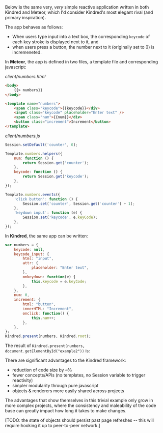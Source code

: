 Below is the same very, *very* simple reactive application written in both Kindred and Meteor, which I'd consider Kindred's most elegant rival (and primary inspiration).

The app behaves as follows:

- When users type input into a text box, the corresponding `keycode` of each key stroke is displayed next to it, and
- when users press a button, the number next to it (originally set to 0) is incremeneted.

In **Meteor**, the app is defined in two files, a template file and corresponding javascript:

*client/numbers.html*
```html
<body>
    {{> numbers}}
</body>

<template name="numbers">
    <span class="keycode">{{keycode}}</div>
    <input class="keycode" placeholder="Enter text" />
    <span class="num">{{num}}</div>  
    <button class="increment">Increment</button>
</template>
```

*client/numbers.js*
```javascript
Session.setDefault('counter', 0);

Template.numbers.helpers({
    num: function () {
        return Session.get('counter');
    },
    keycode: function () {
        return Session.get('keycode');
    },
});

Template.numbers.events({
    'click button': function () {
        Session.set('counter', Session.get('counter') + 1);
    },
    'keydown input': function (e) {
        Session.set('keycode', e.keyCode);
    },
});
``` 

In **Kindred**, the same app can be written:

```javascript
var numbers = {
    keycode: null,
    keycode_input: {
        html: "input",
        attr: {
            placeholder: "Enter text",
        },
        onkeydown: function(e) {
            this.keycode = e.keyCode;
        },
    },
    num: 0,
    increment: {
        html: "button",
        innerHTML: "Increment",
        onclick: function() {
            this.num++;
        },
    },
};
Kindred.present(numbers, Kindred.root);
```

The result of `Kindred.present(numbers, document.getElementById("example2"))` is:

<div id="example2"></div>


There are significant advantages to the Kindred framework:

- reduction of code size by ~⅓
- fewer concepts/APIs (no templates, no Session variable to trigger reactivity)
- simpler modularity through pure javascript
- objects & renderers more easily shared across projects

The advantages that show themselves in this trivial example only grow in more complex projects, where the consistency and maleability of the code base can greatly impact how long it takes to make changes. 

[TODO: the state of objects should persist past page refreshes -- this will require hooking it up to peer-to-peer network.]
